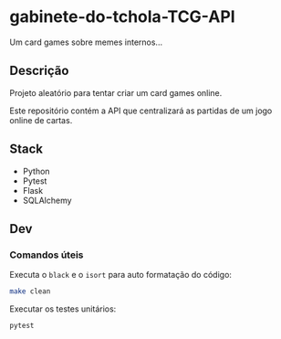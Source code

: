 # gabinete-do-tchola-TCG-API

Um card games sobre memes internos...

## Descrição

Projeto aleatório para tentar criar um card games online.

Este repositório contém a API que centralizará as partidas de um jogo online de cartas.

## Stack

- Python
- Pytest
- Flask
- SQLAlchemy

## Dev

### Comandos úteis

Executa o `black` e o `isort` para auto formatação do código:

```sh
make clean
```

Executar os testes unitários:

```sh
pytest
```
